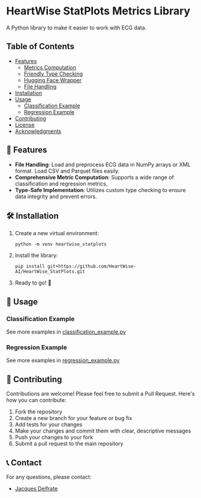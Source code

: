# HeartWise StatPlots Metrics Library

A Python library to make it easier to work with ECG data.

## Table of Contents

- [Features](#features)
  - [Metrics Computation](#metrics-computation)
  - [Friendly Type Checking](#friendly-type-checking)
  - [Hugging Face Wrapper](#hugging-face-wrapper)
  - [File Handling](#file-handling)
- [Installation](#installation)
- [Usage](#usage)
  - [Classification Example](#classification-example)
  - [Regression Example](#regression-example)
- [Contributing](#contributing)
- [License](#license)
- [Acknowledgments](#acknowledgments)

## 🚀 Features

- **File Handling**: Load and preprocess ECG data in NumPy arrays or XML format. Load CSV and Parquet files easily.
- **Comprehensive Metric Computation**: Supports a wide range of classification and regression metrics.
- **Type-Safe Implementation**: Utilizes custom type checking to ensure data integrity and prevent errors.

## 🛠️ Installation

1. Create a new virtual environment:
   ```
   python -m venv heartwise_statplots
   ```

2. Install the library:
   ```
   pip install git+https://github.com/HeartWise-AI/HeartWise_StatPlots.git
   ```

3. Ready to go! 🚀

## 📄 Usage

### Classification Example

See more examples in [classification_example.py](heartwise_statplots/metrics/examples/classification_example.py)

### Regression Example

See more examples in [regression_example.py](heartwise_statplots/metrics/examples/regression_example.py)

## 🤝 Contributing

Contributions are welcome! Please feel free to submit a Pull Request. Here's how you can contribute:

1. Fork the repository
2. Create a new branch for your feature or bug fix
3. Add tests for your changes
4. Make your changes and commit them with clear, descriptive messages
5. Push your changes to your fork
6. Submit a pull request to the main repository

## 📞 Contact

For any questions, please contact:

- [Jacques Delfrate](mailto:jacques.delfrate@heartwise.ai)
